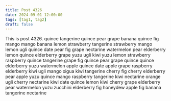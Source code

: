 ```yaml
---
title: Post 4326
date: 2024-09-01 12:00:00
tags: [tag1, tag2]
draft: false
---
```

This is post 4326.
quince
tangerine
quince
pear
grape
banana
quince
fig
mango
mango
banana
lemon
strawberry
tangerine
strawberry
mango
lemon
ugli
quince
date
pear
fig
grape
nectarine
watermelon
pear
elderberry
lemon
quince
elderberry
grape
yuzu
ugli
kiwi
yuzu
lemon
strawberry
raspberry
quince
tangerine
grape
fig
quince
pear
grape
quince
quince
elderberry
yuzu
watermelon
apple
quince
date
apple
grape
raspberry
elderberry
kiwi
ugli
mango
xigua
kiwi
tangerine
cherry
fig
cherry
elderberry
pear
apple
yuzu
quince
mango
raspberry
tangerine
kiwi
nectarine
orange
ugli
cherry
nectarine
kiwi
date
quince
lemon
kiwi
cherry
grape
elderberry
pear
watermelon
yuzu
zucchini
elderberry
fig
honeydew
apple
fig
banana
tangerine
nectarine
